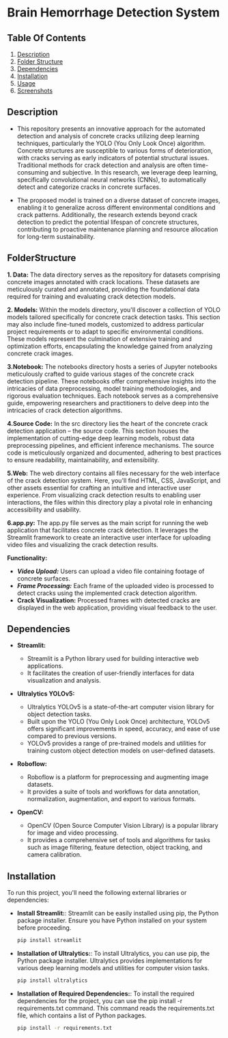 
# Brain Hemorrhage Detection System

## Table Of Contents
1. [Description](#description)
2. [Folder Structure](#folderstructure)
3. [Dependencies](#dependencies)
4. [Installation](#installation)
5. [Usage](#usage)
6. [Screenshots](#screenshots)

## Description
- This repository presents an innovative approach for the automated detection and analysis of concrete cracks utilizing deep learning techniques, particularly the YOLO (You Only Look Once) algorithm. Concrete structures are susceptible to various forms of deterioration, with cracks serving as early indicators of potential structural issues. Traditional methods for crack detection and analysis are often time-consuming and subjective. In this research, we leverage deep learning, specifically convolutional neural networks (CNNs), to automatically detect and categorize cracks in concrete surfaces.

- The proposed model is trained on a diverse dataset of concrete images, enabling it to generalize across different environmental conditions and crack patterns. Additionally, the research extends beyond crack detection to predict the potential lifespan of concrete structures, contributing to proactive maintenance planning and resource allocation for long-term sustainability.




## FolderStructure
**1. Data:** 
The data directory serves as the repository for datasets comprising concrete images annotated with crack locations. These datasets are meticulously curated and annotated, providing the foundational data required for training and evaluating crack detection models.

**2. Models:**
Within the models directory, you'll discover a collection of YOLO models tailored specifically for concrete crack detection tasks. This section may also include fine-tuned models, customized to address particular project requirements or to adapt to specific environmental conditions. These models represent the culmination of extensive training and optimization efforts, encapsulating the knowledge gained from analyzing concrete crack images.

**3.Notebook:**
The notebooks directory hosts a series of Jupyter notebooks meticulously crafted to guide various stages of the concrete crack detection pipeline. These notebooks offer comprehensive insights into the intricacies of data preprocessing, model training methodologies, and rigorous evaluation techniques. Each notebook serves as a comprehensive guide, empowering researchers and practitioners to delve deep into the intricacies of crack detection algorithms.

**4.Source Code:**
In the src directory lies the heart of the concrete crack detection application – the source code. This section houses the implementation of cutting-edge deep learning models, robust data preprocessing pipelines, and efficient inference mechanisms. The source code is meticulously organized and documented, adhering to best practices to ensure readability, maintainability, and extensibility.

**5.Web:**
The web directory contains all files necessary for the web interface of the crack detection system. Here, you'll find HTML, CSS, JavaScript, and other assets essential for crafting an intuitive and interactive user experience. From visualizing crack detection results to enabling user interactions, the files within this directory play a pivotal role in enhancing accessibility and usability.

**6.app.py:**
The app.py file serves as the main script for running the web application that facilitates concrete crack detection. It leverages the Streamlit framework to create an interactive user interface for uploading video files and visualizing the crack detection results.

**Functionality:**
- ***Video Upload:*** Users can upload a video file containing footage of concrete surfaces.
- ***Frame Processing:*** Each frame of the uploaded video is processed to detect cracks using the implemented crack detection algorithm.
- **Crack Visualization:** Processed frames with detected cracks are displayed in the web application, providing visual feedback to the user.




## Dependencies
- **Streamlit:**
  - Streamlit is a Python library used for building interactive web applications.
  - It facilitates the creation of user-friendly interfaces for data visualization and analysis.

- **Ultralytics YOLOv5:**
  - Ultralytics YOLOv5 is a state-of-the-art computer vision library for object detection tasks.
  - Built upon the YOLO (You Only Look Once) architecture, YOLOv5 offers significant improvements in speed, accuracy, and ease of use compared to previous versions.
  - YOLOv5 provides a range of pre-trained models and utilities for training custom object detection models on user-defined datasets.

- **Roboflow:**
  - Roboflow is a platform for preprocessing and augmenting image datasets.
  - It provides a suite of tools and workflows for data annotation, normalization, augmentation, and export to various formats.

- **OpenCV:**
  - OpenCV (Open Source Computer Vision Library) is a popular library for image and video processing.
  - It provides a comprehensive set of tools and algorithms for tasks such as image filtering, feature detection, object tracking, and camera calibration.

## Installation


To run this project, you'll need the following external libraries or dependencies:

- **Install Streamlit:**: Streamlit can be easily installed using pip, the Python package installer. Ensure you have Python installed on your system before proceeding.

  ```bash
  pip install streamlit

- **Installation of Ultralytics:**: To install Ultralytics, you can use pip, the Python package installer. Ultralytics provides implementations for various deep learning models and utilities for computer vision tasks.

    ```bash
    pip install ultralytics

- **Installation of Required Dependencies:**: To install the required dependencies for the project, you can use the pip install -r requirements.txt command. This command reads the requirements.txt file, which contains a list of Python packages.
    ```bash
    pip install -r requirements.txt
